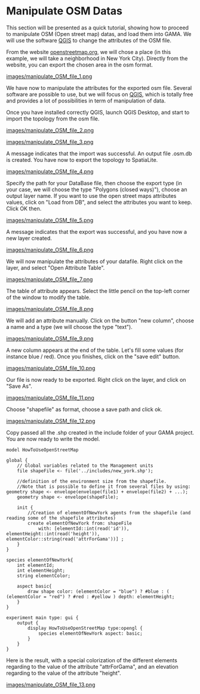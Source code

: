 # Manipulate OSM Datas


This section will be presented as a quick tutorial, showing how to proceed to manipulate OSM (Open street map) datas, and load them into GAMA. We will use the software [QGIS](http://www.qgis.org/en/site/) to change the attributes of the OSM file.


From the website [openstreetmap.org](https://www.openstreetmap.org/), we will chose a place (in this example, we will take a neighborhood in New York City). Directly from the website, you can export the chosen area in the osm format.

[images/manipulate_OSM_file_1.png](resources/images/manipulate_OSM_file_1.png)

We have now to manipulate the attributes for the exported osm file.
Several software are possible to use, but we will focus on [QGIS](http://www.qgis.org/en/site/), which is totally free and provides a lot of possibilities in term of manipulation of data.

Once you have installed correctly QGIS, launch QGIS Desktop, and start to import the topology from the osm file.

[images/manipulate_OSM_file_2.png](resources/images/manipulate_OSM_file_2.png)

[images/manipulate_OSM_file_3.png](resources/images/manipulate_OSM_file_3.png)

A message indicates that the import was successful. An output file .osm.db is created. You have now to export the topology to SpatiaLite.

[images/manipulate_OSM_file_4.png](resources/images/manipulate_OSM_file_4.png)

Specify the path for your DataBase file, then choose the export type (in your case, we will choose the type "Polygons (closed ways)"), choose an output layer name. If you want to use the open street maps attributes values, click on "Load from DB", and select the attributes you want to keep. Click OK then.

[images/manipulate_OSM_file_5.png](resources/images/manipulate_OSM_file_5.png)

A message indicates that the export was successful, and you have now a new layer created.

[images/manipulate_OSM_file_6.png](resources/images/manipulate_OSM_file_6.png)

We will now manipulate the attributes of your datafile. Right click on the layer, and select "Open Attribute Table".

[images/manipulate_OSM_file_7.png](resources/images/manipulate_OSM_file_7.png)

The table of attribute appears. Select the little pencil on the top-left corner of the window to modify the table.

[images/manipulate_OSM_file_8.png](resources/images/manipulate_OSM_file_8.png)

We will add an attribute manually. Click on the button "new column", choose a name and a type (we will choose the type "text").

[images/manipulate_OSM_file_9.png](resources/images/manipulate_OSM_file_9.png)

A new column appears at the end of the table. Let's fill some values (for instance blue / red). Once you finishes, click on the "save edit" button.

[images/manipulate_OSM_file_10.png](resources/images/manipulate_OSM_file_10.png)

Our file is now ready to be exported. Right click on the layer, and click on "Save As".

[images/manipulate_OSM_file_11.png](resources/images/manipulate_OSM_file_11.png)

Choose "shapefile" as format, choose a save path and click ok.

[images/manipulate_OSM_file_12.png](resources/images/manipulate_OSM_file_12.png)

Copy passed all the .shp created in the include folder of your GAMA project. You are now ready to write the model.

```
model HowToUseOpenStreetMap

global {
	// Global variables related to the Management units	
	file shapeFile <- file('../includes/new_york.shp'); 
	
	//definition of the environment size from the shapefile. 
	//Note that is possible to define it from several files by using: geometry shape <- envelope(envelope(file1) + envelope(file2) + ...);
	geometry shape <- envelope(shapeFile);
	
	init {
		//Creation of elementOfNewYork agents from the shapefile (and reading some of the shapefile attributes)
		create elementOfNewYork from: shapeFile 
			with: [elementId::int(read('id')), elementHeight::int(read('height')), elementColor::string(read('attrForGama'))] ;
    }
}
	
species elementOfNewYork{
	int elementId;
	int elementHeight;
	string elementColor;
	
	aspect basic{
		draw shape color: (elementColor = "blue") ? #blue : ( (elementColor = "red") ? #red : #yellow ) depth: elementHeight;
	}
}	

experiment main type: gui {		
	output {
		display HowToUseOpenStreetMap type:opengl {
	   		species elementOfNewYork aspect: basic; 
		}
	}
}
```

Here is the result, with a special colorization of the different elements regarding to the value of the attribute "attrForGama", and an elevation regarding to the value of the attribute "height".

[images/manipulate_OSM_file_13.png](resources/images/manipulate_OSM_file_13.png)
